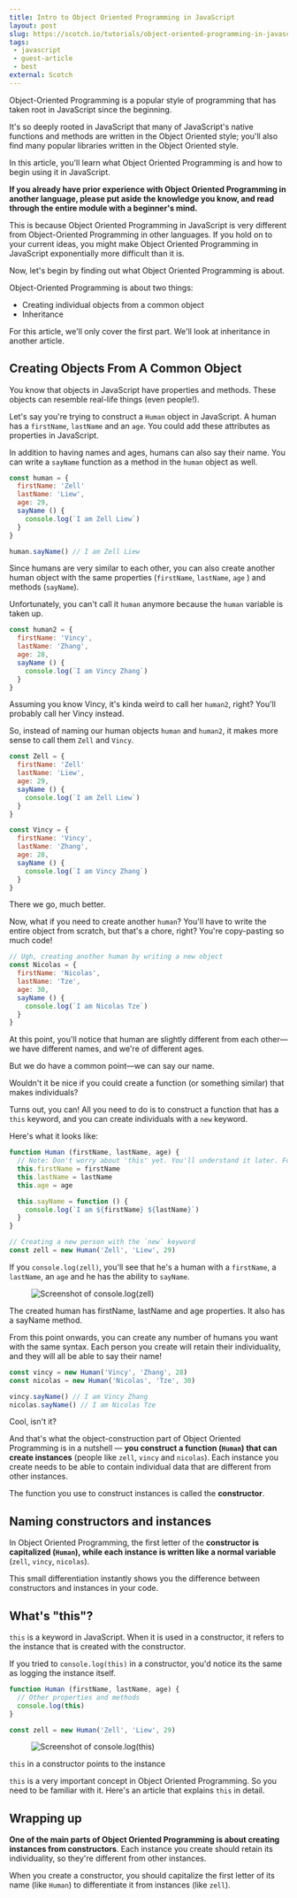 ```yaml
---
title: Intro to Object Oriented Programming in JavaScript
layout: post
slug: https://scotch.io/tutorials/object-oriented-programming-in-javascript
tags:
 - javascript
 - guest-article
 - best
external: Scotch
---
```


Object-Oriented Programming is a popular style of programming that has taken root in JavaScript since the beginning.

It's so deeply rooted in JavaScript that many of JavaScript's native functions and methods are written in the Object Oriented style; you'll also find many popular libraries written in the Object Oriented style.

In this article, you'll learn what Object Oriented Programming is and how to begin using it in JavaScript. 

**If you already have prior experience with Object Oriented Programming in another language, please put aside the knowledge you know, and read through the entire module with a beginner's mind.**

<!--more-->

This is because Object Oriented Programming in JavaScript is very different from Object-Oriented Programming in other languages. If you hold on to your current ideas, you might make Object Oriented Programming in JavaScript exponentially more difficult than it is.

Now, let's begin by finding out what Object Oriented Programming is about.

Object-Oriented Programming is about two things:

- Creating individual objects from a common object 
- Inheritance

For this article, we'll only cover the first part. We'll look at inheritance in another article.

## Creating Objects From A Common Object

You know that objects in JavaScript have properties and methods. These objects can resemble real-life things (even people!).

Let's say you're trying to construct a `Human` object in JavaScript. A human has a `firstName`, `lastName` and an `age`. You could add these attributes as properties in JavaScript.

In addition to having names and ages, humans can also say their name. You can write a `sayName` function as a method in the `human` object as well.

```javascript
const human = {
  firstName: 'Zell'
  lastName: 'Liew',
  age: 29,
  sayName () {
    console.log(`I am Zell Liew`)
  }
}

human.sayName() // I am Zell Liew
```

Since humans are very similar to each other, you can also create another human object with the same properties (`firstName`, `lastName`, `age` ) and methods (`sayName`).

Unfortunately, you can't call it `human` anymore because the `human` variable is taken up.

```javascript
const human2 = {
  firstName: 'Vincy',
  lastName: 'Zhang',
  age: 28,
  sayName () {
    console.log(`I am Vincy Zhang`)
  }
}
```

Assuming you know Vincy, it's kinda weird to call her `human2`, right? You'll probably call her Vincy instead.

So, instead of naming our human objects `human` and `human2`, it makes more sense to call them `Zell` and `Vincy`.

```javascript
const Zell = {
  firstName: 'Zell'
  lastName: 'Liew',
  age: 29,
  sayName () {
    console.log(`I am Zell Liew`)
  }
}

const Vincy = {
  firstName: 'Vincy',
  lastName: 'Zhang',
  age: 28,
  sayName () {
    console.log(`I am Vincy Zhang`)
  }
}
```

There we go, much better.

Now, what if you need to create another `human`? You'll have to write the entire object from scratch, but that's a chore, right? You're copy-pasting so much code!

```javascript
// Ugh, creating another human by writing a new object
const Nicolas = {
  firstName: 'Nicolas',
  lastName: 'Tze',
  age: 30,
  sayName () {
    console.log(`I am Nicolas Tze`)
  }
}
```

At this point, you'll notice that human are slightly different from each other—we have different names, and we're of different ages.

But we do have a common point—we can say our name.

Wouldn't it be nice if you could create a function (or something similar) that makes individuals?

Turns out, you can! All you need to do is to construct a function that has a `this` keyword, and you can create individuals with a `new` keyword.

Here's what it looks like:

```javascript
function Human (firstName, lastName, age) {
  // Note: Don't worry about 'this' yet. You'll understand it later. Follow along for now.
  this.firstName = firstName
  this.lastName = lastName
  this.age = age

  this.sayName = function () {
    console.log(`I am ${firstName} ${lastName}`)
  }
}
```

```javascript
// Creating a new person with the `new` keyword
const zell = new Human('Zell', 'Liew', 29)
```

If you `console.log(zell)`, you'll see that he's a human with a `firstName`, a `lastName`, an `age` and he has the ability to `sayName`.

<figure role="figure">
<img src="/images/2018/intro-to-oop/console-log-zell.png" alt="Screenshot of console.log(zell)">
</figure> 

The created human has firstName, lastName and age properties. It also has a sayName method.

From this point onwards, you can create any number of humans you want with the same syntax. Each person you create will retain their individuality, and they will all be able to say their name!

```javascript
const vincy = new Human('Vincy', 'Zhang', 28)
const nicolas = new Human('Nicolas', 'Tze', 30)

vincy.sayName() // I am Vincy Zhang
nicolas.sayName() // I am Nicolas Tze
```

Cool, isn't it?

And that's what the object-construction part of Object Oriented Programming is in a nutshell — **you construct a function (`Human`) that can create instances** (people like `zell`, `vincy` and `nicolas`). Each instance you create needs to be able to contain individual data that are different from other instances.

The function you use to construct instances is called the **constructor**.

## Naming constructors and instances

In Object Oriented Programming, the first letter of the **constructor is capitalized (`Human`), while each instance is written like a normal variable** (`zell`, `vincy`, `nicolas`).

This small differentiation instantly shows you the difference between constructors and instances in your code.

## What's "this"?

`this` is a keyword in JavaScript. When it is used in a constructor, it refers to the instance that is created with the constructor.

If you tried to `console.log(this)` in a constructor, you'd notice its the same as logging the instance itself.

```javascript
function Human (firstName, lastName, age) {
  // Other properties and methods
  console.log(this)
}

const zell = new Human('Zell', 'Liew', 29)
```

<figure role="figure">
<img src="/images/2018/intro-to-oop/console-log-this.png" alt="Screenshot of console.log(this)">
</figure> 

`this` in a constructor points to the instance

`this` is a very important concept in Object Oriented Programming. So you need to be familiar with it. Here's an article that explains `this` in detail.

## Wrapping up

**One of the main parts of Object Oriented Programming is about creating instances from constructors**. Each instance you create should retain its individuality, so they're different from other instances.

When you create a constructor, you should capitalize the first letter of its name (like `Human`) to differentiate it from instances (like `zell`).
